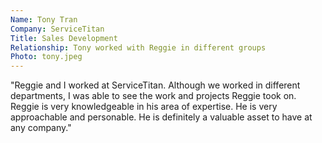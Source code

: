```yaml
---
Name: Tony Tran
Company: ServiceTitan
Title: Sales Development
Relationship: Tony worked with Reggie in different groups
Photo: tony.jpeg
---
```

"Reggie and I worked at ServiceTitan. Although we worked in different departments, I was able to see the work and projects Reggie took on. Reggie is very knowledgeable in his area of expertise. He is very approachable and personable. He is definitely a valuable asset to have at any company."